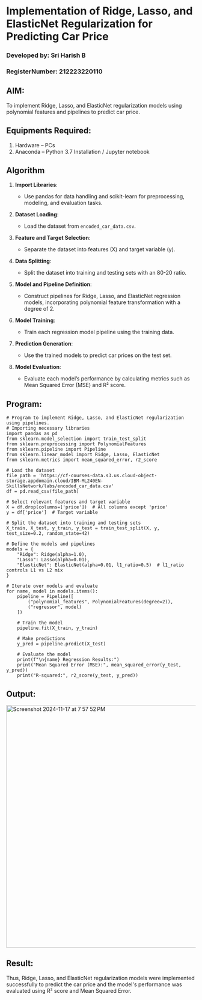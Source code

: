 # Implementation of Ridge, Lasso, and ElasticNet Regularization for Predicting Car Price
### Developed by: Sri Harish B
### RegisterNumber: 212223220110
## AIM:
To implement Ridge, Lasso, and ElasticNet regularization models using polynomial features and pipelines to predict car price.

## Equipments Required:
1. Hardware – PCs
2. Anaconda – Python 3.7 Installation / Jupyter notebook

## Algorithm
1. **Import Libraries**:  
   - Use pandas for data handling and scikit-learn for preprocessing, modeling, and evaluation tasks.  

2. **Dataset Loading**:  
   - Load the dataset from `encoded_car_data.csv`.  

3. **Feature and Target Selection**:  
   - Separate the dataset into features (X) and target variable (y).  

4. **Data Splitting**:  
   - Split the dataset into training and testing sets with an 80-20 ratio.  

5. **Model and Pipeline Definition**:  
   - Construct pipelines for Ridge, Lasso, and ElasticNet regression models, incorporating polynomial feature transformation with a degree of 2.  

6. **Model Training**:  
   - Train each regression model pipeline using the training data.  

7. **Prediction Generation**:  
   - Use the trained models to predict car prices on the test set.  

8. **Model Evaluation**:  
   - Evaluate each model’s performance by calculating metrics such as Mean Squared Error (MSE) and R² score.  

## Program:
```
# Program to implement Ridge, Lasso, and ElasticNet regularization using pipelines.
# Importing necessary libraries
import pandas as pd
from sklearn.model_selection import train_test_split
from sklearn.preprocessing import PolynomialFeatures
from sklearn.pipeline import Pipeline
from sklearn.linear_model import Ridge, Lasso, ElasticNet
from sklearn.metrics import mean_squared_error, r2_score

# Load the dataset
file_path = 'https://cf-courses-data.s3.us.cloud-object-storage.appdomain.cloud/IBM-ML240EN-SkillsNetwork/labs/encoded_car_data.csv'
df = pd.read_csv(file_path)

# Select relevant features and target variable
X = df.drop(columns=['price'])  # All columns except 'price'
y = df['price']  # Target variable

# Split the dataset into training and testing sets
X_train, X_test, y_train, y_test = train_test_split(X, y, test_size=0.2, random_state=42)

# Define the models and pipelines
models = {
    "Ridge": Ridge(alpha=1.0),
    "Lasso": Lasso(alpha=0.01),
    "ElasticNet": ElasticNet(alpha=0.01, l1_ratio=0.5)  # l1_ratio controls L1 vs L2 mix
}

# Iterate over models and evaluate
for name, model in models.items():
    pipeline = Pipeline([
        ("polynomial_features", PolynomialFeatures(degree=2)),
        ("regressor", model)
    ])
    
    # Train the model
    pipeline.fit(X_train, y_train)
    
    # Make predictions
    y_pred = pipeline.predict(X_test)
    
    # Evaluate the model
    print(f"\n{name} Regression Results:")
    print("Mean Squared Error (MSE):", mean_squared_error(y_test, y_pred))
    print("R-squared:", r2_score(y_test, y_pred))

```

## Output:
<img width="646" alt="Screenshot 2024-11-17 at 7 57 52 PM" src="https://github.com/user-attachments/assets/28879792-1426-453d-a9d2-1fbeab305a4d">



## Result:
Thus, Ridge, Lasso, and ElasticNet regularization models were implemented successfully to predict the car price and the model's performance was evaluated using R² score and Mean Squared Error.
